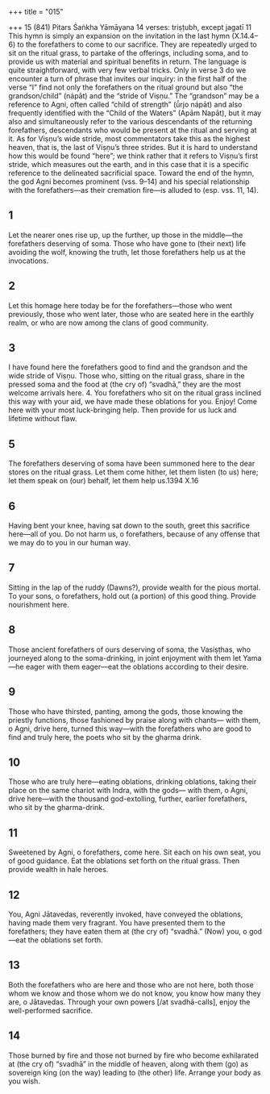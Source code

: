 +++
title = "015"

+++
15 (841) Pitars
Śaṅkha Yāmāyana
14 verses: triṣṭubh, except jagatī 11
This hymn is simply an expansion on the invitation in the last hymn (X.14.4–6) to  the forefathers to come to our sacrifice. They are repeatedly urged to sit on the ritual  grass, to partake of the offerings, including soma, and to provide us with material  and spiritual benefits in return. The language is quite straightforward, with very  few verbal tricks. Only in verse 3 do we encounter a turn of phrase that invites  our inquiry: in the first half of the verse “I” find not only the forefathers on the  ritual ground but also “the grandson/child” (nápāt) and the “stride of Viṣṇu.” The  “grandson” may be a reference to Agni, often called “child of strength” (ū́rjo nápāt)  and also frequently identified with the “Child of the Waters” (Apām Napāt), but  it may also and simultaneously refer to the various descendants of the returning  forefathers, descendants who would be present at the ritual and serving at it. As for  Viṣṇu’s wide stride, most commentators take this as the highest heaven, that is, the  last of Viṣṇu’s three strides. But it is hard to understand how this would be found  “here”; we think rather that it refers to Viṣṇu’s first stride, which measures out the  earth, and in this case that it is a specific reference to the delineated sacrificial space.
Toward the end of the hymn, the god Agni becomes prominent (vss. 9–14) and  his special relationship with the forefathers—as their cremation fire—is alluded to  (esp. vss. 11, 14).
## 1
Let the nearer ones rise up, up the further, up those in the middle—the  forefathers deserving of soma.
Those who have gone to (their next) life avoiding the wolf, knowing the  truth, let those forefathers help us at the invocations.
## 2
Let this homage here today be for the forefathers—those who went  previously, those who went later,
those who are seated here in the earthly realm, or who are now among  the clans of good community.
## 3
I have found here the forefathers good to find and the grandson and the  wide stride of Viṣṇu.
Those who, sitting on the ritual grass, share in the pressed soma and the  food at (the cry of) “svadhā,” they are the most welcome arrivals here. 4. You forefathers who sit on the ritual grass inclined this way with your  aid, we have made these oblations for you. Enjoy!
Come here with your most luck-bringing help. Then provide for us luck  and lifetime without flaw.
## 5
The forefathers deserving of soma have been summoned here to the dear  stores on the ritual grass.
Let them come hither, let them listen (to us) here; let them speak on
(our) behalf, let them help us.1394 X.16
## 6
Having bent your knee, having sat down to the south, greet this sacrifice  here—all of you.
Do not harm us, o forefathers, because of any offense that we may do  to you in our human way.
## 7
Sitting in the lap of the ruddy (Dawns?), provide wealth for the pious  mortal.
To your sons, o forefathers, hold out (a portion) of this good thing.
Provide nourishment here.
## 8
Those ancient forefathers of ours deserving of soma, the Vasiṣṭhas, who  journeyed along to the soma-drinking,
in joint enjoyment with them let Yama—he eager with them eager—eat  the oblations according to their desire.
## 9
Those who have thirsted, panting, among the gods, those knowing the  priestly functions, those fashioned by praise along with chants—
with them, o Agni, drive here, turned this way—with the forefathers who  are good to find and truly here, the poets who sit by the gharma drink.
## 10
Those who are truly here—eating oblations, drinking oblations, taking  their place on the same chariot with Indra, with the gods—
with them, o Agni, drive here—with the thousand god-extolling,
further, earlier forefathers, who sit by the gharma-drink.
## 11
Sweetened by Agni, o forefathers, come here. Sit each on his own seat,  you of good guidance.
Eat the oblations set forth on the ritual grass. Then provide wealth in  hale heroes.
## 12
You, Agni Jātavedas, reverently invoked, have conveyed the oblations,  having made them very fragrant.
You have presented them to the forefathers; they have eaten them at
(the cry of) “svadhā.” (Now) you, o god—eat the oblations set forth.
## 13
Both the forefathers who are here and those who are not here, both  those whom we know and those whom we do not know,
you know how many they are, o Jātavedas. Through your own powers  [/at svadhā-calls], enjoy the well-performed sacrifice.
## 14
Those burned by fire and those not burned by fire who become
exhilarated at (the cry of) “svadhā” in the middle of heaven,
along with them (go) as sovereign king (on the way) leading to (the
other) life. Arrange your body as you wish.